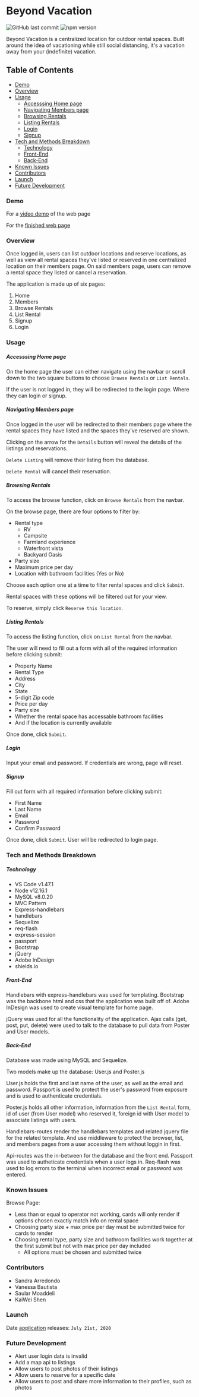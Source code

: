 # Beyond Vacation

![GitHub last commit](https://img.shields.io/github/last-commit/salpharre/projectTwo) ![npm version](https://badge.fury.io/js/inquirer.svg)

Beyond Vacation is a centralized location for outdoor rental spaces. Built around the idea of vacationing while still social distancing, it's a vacation away from your (indefinite) vacation.

## Table of Contents

* [Demo](#demo)
* [Overview](#overview)
* [Usage](#usage)
    - [Accesssing Home page](#accessinghomepage)
    - [Navigating Members page](#navigatingmemberspage)
    - [Browsing Rentals](#browsingrentals)
    - [Listing Rentals](#listingrentals)
    - [Login](#login)
    - [Signup](#signup)
* [Tech and Methods Breakdown](#techandmethodbreakdown)
    - [Technology](#technology)
    - [Front-End](#frontend)
    - [Back-End](#backend)
* [Known Issues](#knownissues)
* [Contributors](#contributors)
* [Launch](#launch)
* [Future Development](#futuredevelopment)

### Demo

For a [video demo](https://youtu.be/xY4kl7mzGEk) of the web page

For the [finished web page](https://beyondvacation.herokuapp.com/)

### Overview

Once logged in, users can list outdoor locations and reserve locations, as well as view all rental spaces they've listed or reserved in one centralized location on their members page. On said members page, users can remove a rental space they listed or cancel a reservation.

The application is made up of six pages:
1. Home
2. Members
3. Browse Rentals
4. List Rental
5. Signup
6. Login

### Usage

##### Accesssing Home page

On the home page the user can either navigate using the navbar or scroll down to the two square buttons to choose `Browse Rentals` or `List Rentals`. 

If the user is not logged in, they will be redirected to the login page. Where they can login or signup.

##### Navigating Members page

Once logged in the user will be redirected to their members page where the rental spaces they have listed and the spaces they've reserved are shown.

Clicking on the arrow for the `Details` button will reveal the details of the listings and reservations. 

`Delete Listing` will remove their listing from the database.

`Delete Rental` will cancel their reservation.

##### Browsing Rentals

To access the browse function, click on `Browse Rentals` from the navbar.

On the browse page, there are four options to filter by: 
* Rental type
    - RV
    - Campsite
    - Farmland experience
    - Waterfront vista
    - Backyard Oasis
* Party size 
* Maximum price per day
* Location with bathroom facilities (Yes or No)

Choose each option one at a time to filter rental spaces and click `Submit`. 

Rental spaces with these options will be filtered out for your view.

To reserve, simply click `Reserve this location`.

##### Listing Rentals

To access the listing function, click on `List Rental` from the navbar.

The user will need to fill out a form with all of the required information before clicking submit:
* Property Name
* Rental Type
* Address
* City
* State
* 5-digit Zip code
* Price per day
* Party size
* Whether the rental space has accessable bathroom facilities
* And if the location is currently available

Once done, click `Submit`.

##### Login

Input your email and password. If credentials are wrong, page will reset.

##### Signup

Fill out form with all required information before clicking submit:
* First Name
* Last Name
* Email
* Password
* Confirm Password

Once done, click `Submit`. User will be redirected to login page.

### Tech and Methods Breakdown

##### Technology

* VS Code v1.47.1
* Node v12.16.1
* MySQL v8.0.20
* MVC Pattern
* Express-handlebars
* handlebars
* Sequelize
* req-flash
* express-session
* passport
* Bootstrap
* jQuery
* Adobe InDesign
* shields.io

##### Front-End

Handlebars with express-handlebars was used for templating. Bootstrap was the backbone html and css that the application was built off of. Adobe InDesign was used to create visual template for home page.

jQuery was used for all the functionality of the application. Ajax calls (get, post, put, delete) were used to talk to the database to pull data from Poster and User models.

##### Back-End

Database was made using MySQL and Sequelize. 

Two models make up the database: User.js and Poster.js 

User.js holds the first and last name of the user, as well as the email and password. Passport is used to protect the user's password from exposure and is used to authenticate credentials.

Poster.js holds all other information, information from the `List Rental` form, id of user (from User model) who reserved it, foreign id with User model to associate listings with users.

Handlebars-routes render the handlebars templates and related jquery file for the related template. And use middleware to protect the browser, list, and members pages from a user accessing them without loggin in first.

Api-routes was the in-between for the database and the front end. Passport was used to autheticate credentials when a user logs in. Req-flash was used to log errors to the terminal when incorrect email or password was entered. 

### Known Issues

Browse Page:
* Less than or equal to operator not working, cards will only render if options chosen exactly match info on rental space
* Choosing party size + max price per day must be submitted twice for cards to render
* Choosing rental type, party size and bathroom facilities work together at the first submit but not with max price per day included
    - All options must be chosen and submitted twice

### Contributors

* Sandra Arredondo
* Vanessa Bautista
* Saular Moaddeli
* KaiWei Shen

### Launch

Date [application](https://beyondvacation.herokuapp.com/) releases: `July 21st, 2020`

### Future Development

* Alert user login data is invalid
* Add a map api to listings
* Allow users to post photos of their listings
* Allow users to reserve for a specific date
* Allow users to post and share more information to their profiles, such as photos

